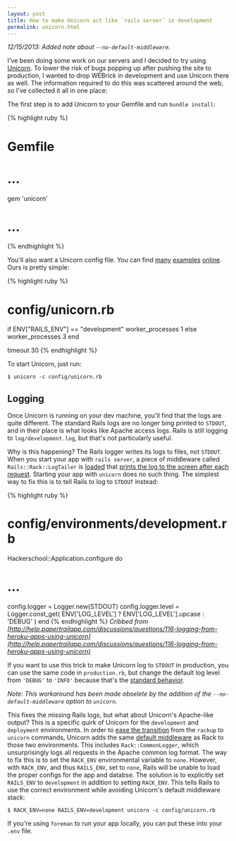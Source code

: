 ```yaml
---
layout: post
title: How to make Unicorn act like `rails server` in development
permalink: unicorn.html
---
```


*12/15/2013: Added note about `--no-default-middleware`.*

I've been doing some work on our servers and I decided to try using [Unicorn](http://unicorn.bogomips.org/). To lower the risk of bugs popping up after pushing the site to production, I wanted to drop WEBrick in development and use Unicorn there as well. The information required to do this was scattered around the web, so I've collected it all in one place:

The first step is to add Unicorn to your Gemfile and run `bundle install`:

{% highlight ruby %}
# Gemfile
# ...
gem 'unicorn'
# ...
{% endhighlight %}

You'll also want a Unicorn config file. You can find [many](https://github.com/blog/517-unicorn) [examples](http://www.engineyard.com/blog/2010/everything-you-need-to-know-about-unicorn/) [online](http://unicorn.bogomips.org/examples/unicorn.conf.rb). Ours is pretty simple:

{% highlight ruby %}
# config/unicorn.rb
if ENV["RAILS_ENV"] == "development"
  worker_processes 1
else
  worker_processes 3
end

timeout 30
{% endhighlight %}

To start Unicorn, just run:

<p><pre><code>$ unicorn -c config/unicorn.rb</code></pre></p>

## Logging

Once Unicorn is running on your dev machine, you'll find that the logs are quite different. The standard Rails logs are no longer bing printed to `STDOUT`, and in their place is what looks like Apache access logs. Rails is still logging to `log/development.log`, but that's not particularly useful.

Why is this happening? The Rails logger writes its logs to files, not `STDOUT`. When you start your app with `rails server`, a piece of middleware called `Rails::Rack::LogTailer` is [loaded](https://github.com/rails/rails/blob/v3.2.6/railties/lib/rails/commands/server.rb#L79) that [prints the log to the screen after each request](https://github.com/rails/rails/blob/v3.2.6/railties/lib/rails/rack/log_tailer.rb). Starting your app with `unicorn` does no such thing. The simplest way to fix this is to tell Rails to log to `STDOUT` instead:

{% highlight ruby %}
# config/environments/development.rb
Hackerschool::Application.configure do
  # ...
  config.logger = Logger.new(STDOUT)
  config.logger.level = Logger.const_get(
    ENV['LOG_LEVEL'] ? ENV['LOG_LEVEL'].upcase : 'DEBUG'
  )
end
{% endhighlight %}
_Cribbed from [http://help.papertrailapp.com/discussions/questions/116-logging-from-heroku-apps-using-unicorn](http://help.papertrailapp.com/discussions/questions/116-logging-from-heroku-apps-using-unicorn)_

If you want to use this trick to make Unicorn log to `STDOUT` in production, you can use the same code in `production.rb`, but change the default log level from `'DEBUG'` to `'INFO'` because that's the [standard behavior](http://guides.rubyonrails.org/debugging_rails_applications.html#log-levels).

*Note: This workaround has been made obselete by the addition of the `--no-default-middleware` option to `unicorn`.*

This fixes the missing Rails logs, but what about Unicorn's Apache-like output? This is a specific quirk of Unicorn for the `development` and `deployment` environments. In order to [ease the transition](http://rubyforge.org/pipermail/mongrel-unicorn/2010-July/000623.html) from the `rackup` to `unicorn` commands, Unicorn adds the same [default middleware](https://github.com/defunkt/unicorn/blob/v4.3.1/lib/unicorn.rb#L56-L65) as Rack to those two environments. This includes `Rack::CommonLogger`, which unsurprisingly logs all requests in the Apache common log format. The way to fix this is to set the `RACK_ENV` environmental variable to `none`. However, with `RACK_ENV`, and thus `RAILS_ENV`, set to `none`, Rails will be unable to load the proper configs for the app and databse. The solution is to explicitly set `RAILS_ENV` to `development` in addition to setting `RACK_ENV`. This tells Rails to use the correct environment while avoiding Unicorn's default middleware stack:

<pre><code>$ RACK_ENV=none RAILS_ENV=development unicorn -c config/unicorn.rb</code></pre>

If you're using `foreman` to run your app locally, you can put these into your `.env` file.
